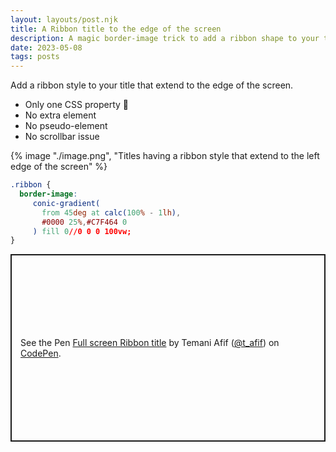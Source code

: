 ```yaml
---
layout: layouts/post.njk
title: A Ribbon title to the edge of the screen
description: A magic border-image trick to add a ribbon shape to your title that extends to the endge of the screen
date: 2023-05-08
tags: posts
---
```


Add a ribbon style to your title that extend to the edge of the screen.
* Only one CSS property 🤩
* No extra element
* No pseudo-element
* No scrollbar issue

{% image "./image.png", "Titles having a ribbon style that extend to the left edge of the screen" %}

```css
.ribbon {
  border-image: 
     conic-gradient(
       from 45deg at calc(100% - 1lh),
       #0000 25%,#C7F464 0
     ) fill 0//0 0 0 100vw;
}
```


<p class="codepen" data-height="300" data-default-tab="result" data-slug-hash="rNqJYrZ" data-preview="true" data-user="t_afif" style="height: 300px; box-sizing: border-box; display: flex; align-items: center; justify-content: center; border: 2px solid; margin: 1em 0; padding: 1em;">
  <span>See the Pen <a href="https://codepen.io/t_afif/pen/rNqJYrZ">
  Full screen Ribbon title</a> by Temani Afif (<a href="https://codepen.io/t_afif">@t_afif</a>)
  on <a href="https://codepen.io">CodePen</a>.</span>
</p>
<script async src="https://cpwebassets.codepen.io/assets/embed/ei.js"></script>